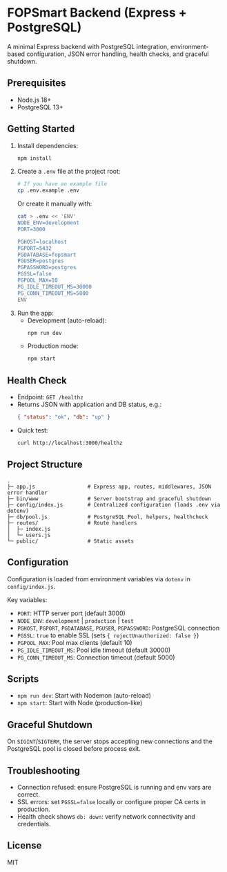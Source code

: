 # FOPSmart Backend (Express + PostgreSQL)

A minimal Express backend with PostgreSQL integration, environment-based configuration, JSON error handling, health checks, and graceful shutdown.

## Prerequisites
- Node.js 18+
- PostgreSQL 13+

## Getting Started
1. Install dependencies:
   ```bash
   npm install
   ```
2. Create a `.env` file at the project root:
   ```bash
   # If you have an example file
   cp .env.example .env
   ```
   Or create it manually with:
   ```bash
   cat > .env << 'ENV'
   NODE_ENV=development
   PORT=3000

   PGHOST=localhost
   PGPORT=5432
   PGDATABASE=fopsmart
   PGUSER=postgres
   PGPASSWORD=postgres
   PGSSL=false
   PGPOOL_MAX=10
   PG_IDLE_TIMEOUT_MS=30000
   PG_CONN_TIMEOUT_MS=5000
   ENV
   ```
3. Run the app:
   - Development (auto-reload):
     ```bash
     npm run dev
     ```
   - Production mode:
     ```bash
     npm start
     ```

## Health Check
- Endpoint: `GET /healthz`
- Returns JSON with application and DB status, e.g.:
  ```json
  { "status": "ok", "db": "up" }
  ```
- Quick test:
  ```bash
  curl http://localhost:3000/healthz
  ```

## Project Structure
```
.
├─ app.js                 # Express app, routes, middlewares, JSON error handler
├─ bin/www                # Server bootstrap and graceful shutdown
├─ config/index.js        # Centralized configuration (loads .env via dotenv)
├─ db/pool.js             # PostgreSQL Pool, helpers, healthcheck
├─ routes/                # Route handlers
│  ├─ index.js
│  └─ users.js
└─ public/                # Static assets
```

## Configuration
Configuration is loaded from environment variables via `dotenv` in `config/index.js`.

Key variables:
- `PORT`: HTTP server port (default 3000)
- `NODE_ENV`: `development` | `production` | `test`
- `PGHOST`, `PGPORT`, `PGDATABASE`, `PGUSER`, `PGPASSWORD`: PostgreSQL connection
- `PGSSL`: `true` to enable SSL (sets `{ rejectUnauthorized: false }`)
- `PGPOOL_MAX`: Pool max clients (default 10)
- `PG_IDLE_TIMEOUT_MS`: Pool idle timeout (default 30000)
- `PG_CONN_TIMEOUT_MS`: Connection timeout (default 5000)

## Scripts
- `npm run dev`: Start with Nodemon (auto-reload)
- `npm start`: Start with Node (production-like)

## Graceful Shutdown
On `SIGINT`/`SIGTERM`, the server stops accepting new connections and the PostgreSQL pool is closed before process exit.

## Troubleshooting
- Connection refused: ensure PostgreSQL is running and env vars are correct.
- SSL errors: set `PGSSL=false` locally or configure proper CA certs in production.
- Health check shows `db: down`: verify network connectivity and credentials.

## License
MIT
